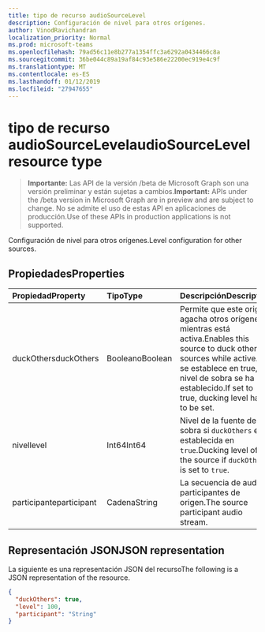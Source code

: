 ```yaml
---
title: tipo de recurso audioSourceLevel
description: Configuración de nivel para otros orígenes.
author: VinodRavichandran
localization_priority: Normal
ms.prod: microsoft-teams
ms.openlocfilehash: 79ad56c11e8b277a1354ffc3a6292a0434466c8a
ms.sourcegitcommit: 36be044c89a19af84c93e586e22200ec919e4c9f
ms.translationtype: MT
ms.contentlocale: es-ES
ms.lasthandoff: 01/12/2019
ms.locfileid: "27947655"
---
```

# <a name="audiosourcelevel-resource-type"></a><span data-ttu-id="1bf5c-103">tipo de recurso audioSourceLevel</span><span class="sxs-lookup"><span data-stu-id="1bf5c-103">audioSourceLevel resource type</span></span>

> <span data-ttu-id="1bf5c-104">**Importante:** Las API de la versión /beta de Microsoft Graph son una versión preliminar y están sujetas a cambios.</span><span class="sxs-lookup"><span data-stu-id="1bf5c-104">**Important:** APIs under the /beta version in Microsoft Graph are in preview and are subject to change.</span></span> <span data-ttu-id="1bf5c-105">No se admite el uso de estas API en aplicaciones de producción.</span><span class="sxs-lookup"><span data-stu-id="1bf5c-105">Use of these APIs in production applications is not supported.</span></span>

<span data-ttu-id="1bf5c-106">Configuración de nivel para otros orígenes.</span><span class="sxs-lookup"><span data-stu-id="1bf5c-106">Level configuration for other sources.</span></span>

## <a name="properties"></a><span data-ttu-id="1bf5c-107">Propiedades</span><span class="sxs-lookup"><span data-stu-id="1bf5c-107">Properties</span></span>

| <span data-ttu-id="1bf5c-108">Propiedad</span><span class="sxs-lookup"><span data-stu-id="1bf5c-108">Property</span></span>               | <span data-ttu-id="1bf5c-109">Tipo</span><span class="sxs-lookup"><span data-stu-id="1bf5c-109">Type</span></span>    | <span data-ttu-id="1bf5c-110">Descripción</span><span class="sxs-lookup"><span data-stu-id="1bf5c-110">Description</span></span>                                                                                         |
| :--------------------- | :------ | :---------------------------------------------------------------------------------------------------|
| <span data-ttu-id="1bf5c-111">duckOthers</span><span class="sxs-lookup"><span data-stu-id="1bf5c-111">duckOthers</span></span>             | <span data-ttu-id="1bf5c-112">Booleano</span><span class="sxs-lookup"><span data-stu-id="1bf5c-112">Boolean</span></span> | <span data-ttu-id="1bf5c-113">Permite que este origen agacha otros orígenes mientras está activa.</span><span class="sxs-lookup"><span data-stu-id="1bf5c-113">Enables this source to duck other sources while active.</span></span> <span data-ttu-id="1bf5c-114">Si se establece en true, nivel de sobra se ha establecido.</span><span class="sxs-lookup"><span data-stu-id="1bf5c-114">If set to true, ducking level has to be set.</span></span>|
| <span data-ttu-id="1bf5c-115">nivel</span><span class="sxs-lookup"><span data-stu-id="1bf5c-115">level</span></span>                  | <span data-ttu-id="1bf5c-116">Int64</span><span class="sxs-lookup"><span data-stu-id="1bf5c-116">Int64</span></span>   | <span data-ttu-id="1bf5c-117">Nivel de la fuente de sobra si `duckOthers` está establecida en `true`.</span><span class="sxs-lookup"><span data-stu-id="1bf5c-117">Ducking level of the source if `duckOthers` is set to `true`.</span></span>                                     |
| <span data-ttu-id="1bf5c-118">participante</span><span class="sxs-lookup"><span data-stu-id="1bf5c-118">participant</span></span>            | <span data-ttu-id="1bf5c-119">Cadena</span><span class="sxs-lookup"><span data-stu-id="1bf5c-119">String</span></span>  | <span data-ttu-id="1bf5c-120">La secuencia de audio participantes de origen.</span><span class="sxs-lookup"><span data-stu-id="1bf5c-120">The source participant audio stream.</span></span>                                                                |

## <a name="json-representation"></a><span data-ttu-id="1bf5c-121">Representación JSON</span><span class="sxs-lookup"><span data-stu-id="1bf5c-121">JSON representation</span></span>

<span data-ttu-id="1bf5c-122">La siguiente es una representación JSON del recurso</span><span class="sxs-lookup"><span data-stu-id="1bf5c-122">The following is a JSON representation of the resource.</span></span>

<!-- {
  "blockType": "resource",
  "optionalProperties": [

  ],
  "@odata.type": "microsoft.graph.audioSourceLevel"
}-->
```json
{
  "duckOthers": true,
  "level": 100,
  "participant": "String"
}
```

<!-- uuid: 8fcb5dbc-d5aa-4681-8e31-b001d5168d79
2015-10-25 14:57:30 UTC -->
<!-- {
  "type": "#page.annotation",
  "description": "audioSourceLevel resource",
  "keywords": "",
  "section": "documentation",
  "tocPath": ""
}-->
